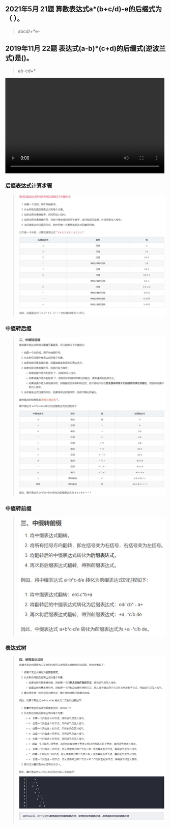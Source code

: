 ## 2021年5月 21题 算数表达式a*(b+c/d)-e的后缀式为（ ）。
> abcd/+*e-

## 2019年11月 22题 表达式(a-b)*(c+d)的后缀式(逆波兰式)是()。
>  ab-cd+*

<video src="res/8.6  表达式.mp4" controls="controls" width="500" height="300"></video>

### 后缀表达式计算步骤
> ![](res/后缀表达式计算步骤.jpg)

### 中缀转后缀
> ![](res/中缀转后缀.jpg)

### 中缀转前缀
> ![](res/中缀转前缀.jpg)

### 表达式树
> ![](res/表达式树.jpg)